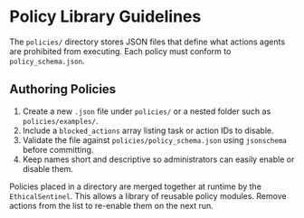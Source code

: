 # Policy Library Guidelines

The `policies/` directory stores JSON files that define what actions agents are prohibited from executing. Each policy must conform to `policy_schema.json`.

## Authoring Policies

1. Create a new `.json` file under `policies/` or a nested folder such as `policies/examples/`.
2. Include a `blocked_actions` array listing task or action IDs to disable.
3. Validate the file against `policies/policy_schema.json` using `jsonschema` before committing.
4. Keep names short and descriptive so administrators can easily enable or disable them.

Policies placed in a directory are merged together at runtime by the `EthicalSentinel`. This allows a library of reusable policy modules. Remove actions from the list to re-enable them on the next run.
